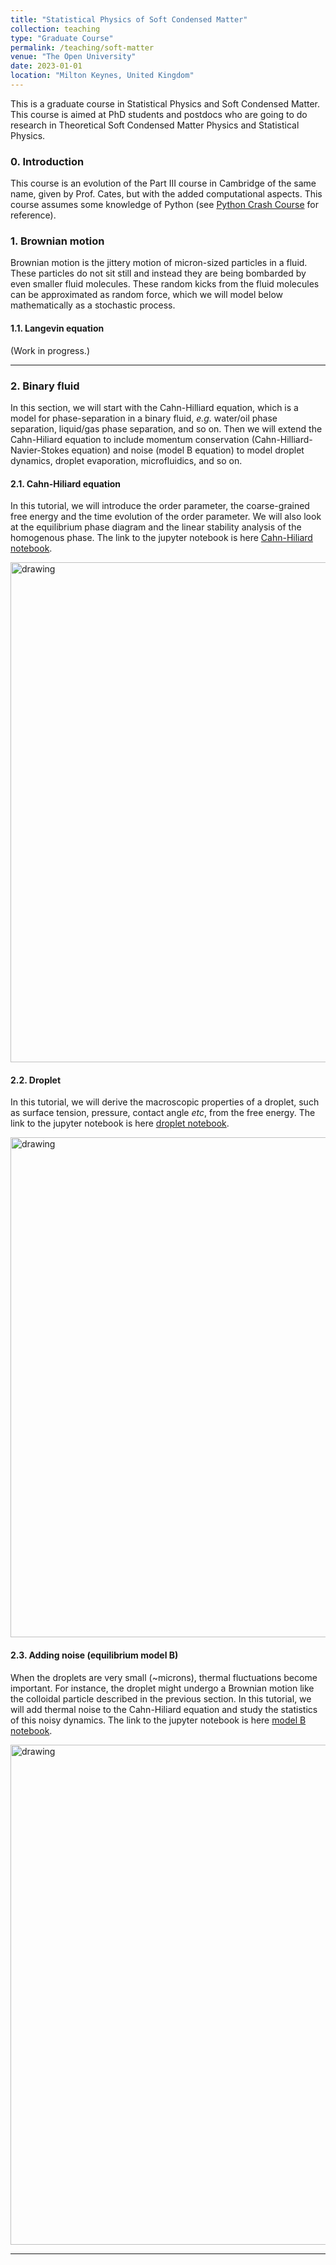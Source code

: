 ```yaml
---
title: "Statistical Physics of Soft Condensed Matter"
collection: teaching
type: "Graduate Course"
permalink: /teaching/soft-matter
venue: "The Open University"
date: 2023-01-01
location: "Milton Keynes, United Kingdom"
---
```


This is a graduate course in Statistical Physics and Soft Condensed Matter. This course is aimed at PhD students and postdocs who are going to do research in Theoretical Soft Condensed Matter Physics and Statistical Physics. 

### 0. Introduction

This course is an evolution of the Part III course in Cambridge of the same name, given by Prof. Cates, but with the added computational aspects. This course assumes some knowledge of Python (see [Python Crash Course] for reference).

### 1. Brownian motion

Brownian motion is the jittery motion of micron-sized particles in a fluid.
These particles do not sit still and instead they are being bombarded by even smaller fluid molecules.
These random kicks from the fluid molecules can be approximated as random force, which we will model below mathematically as a stochastic process.

#### 1.1. Langevin equation

(Work in progress.)

---

### 2. Binary fluid

In this section, we will start with the Cahn-Hilliard equation, which is a model for phase-separation in a binary fluid, _e.g._ water/oil phase separation, liquid/gas phase separation, and so on. 
Then we will extend the Cahn-Hiliard equation to include momentum conservation (Cahn-Hilliard-Navier-Stokes equation) and noise (model B equation) to model droplet dynamics, droplet evaporation, microfluidics, and so on.

#### 2.1. Cahn-Hiliard equation

In this tutorial, we will introduce the order parameter, the coarse-grained free energy and the time evolution of the order parameter. 
We will also look at the equilibrium phase diagram and the linear stability analysis of the homogenous phase. 
The link to the jupyter notebook is here [Cahn-Hiliard notebook].

<img src="https://elsentjhung.github.io/images/coarsening.jpg" alt="drawing" width="800"/>

#### 2.2. Droplet

In this tutorial, we will derive the macroscopic properties of a droplet, such as surface tension, pressure, contact angle _etc_, from the free energy. 
The link to the jupyter notebook is here [droplet notebook].

<img src="https://elsentjhung.github.io/images/affine-deformation.jpg" alt="drawing" width="800"/>

#### 2.3. Adding noise (equilibrium model B)

When the droplets are very small (~microns), thermal fluctuations become important. For instance, the droplet might undergo a Brownian motion like the colloidal particle described in the previous section. In this tutorial, we will add thermal noise to the Cahn-Hiliard equation and study the statistics of this noisy dynamics.
The link to the jupyter notebook is here [model B notebook].

<img src="https://elsentjhung.github.io/images/structure-factor.jpg" alt="drawing" width="800"/>

---

[sound wave and Fourier transform notebook]: https://nbviewer.org/github/elsentjhung/sound-wave-analyser/blob/master/sound_analyser.ipynb

[Cahn-Hiliard notebook]: https://nbviewer.org/github/elsentjhung/cahn-hilliard-coarsening/blob/master/coarsening.ipynb

[droplet notebook]: https://nbviewer.org/github/elsentjhung/cahn-hilliard-droplet/blob/master/droplet.ipynb

[model B notebook]: https://nbviewer.org/github/elsentjhung/equilibrium-model-B/blob/master/model_B.ipynb

[Python Crash Course]: https://www.amazon.co.uk/Python-Crash-Course-Hands-Project-Based/dp/1593276036/ref=sr_1_3?crid=3PW3644NJJAFI&keywords=Eric+Matthes+python&qid=1668365923&sprefix=eric+matthes+python%2Caps%2C153&sr=8-3

[C Programming Absolute Beginner's Guide]: https://www.amazon.co.uk/Programming-Absolute-Beginners-Guide-Guides/dp/0789751984/ref=sr_1_1?keywords=c+programming+absolute+beginner%27s+guide&qid=1668365982&sprefix=c+programming+abso%2Caps%2C160&sr=8-1
